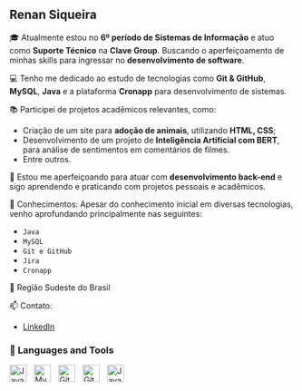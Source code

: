 ## Renan Siqueira

🎓 Atualmente estou no **6º período de Sistemas de Informação** e atuo como **Suporte Técnico** na **Clave Group**. Buscando o aperfeiçoamento de minhas skills para ingressar no **desenvolvimento de software**.

💻 Tenho me dedicado ao estudo de tecnologias como **Git & GitHub**, **MySQL**, **Java** e a plataforma **Cronapp** para desenvolvimento de sistemas.

📚 Participei de projetos acadêmicos relevantes, como:
- Criação de um site para **adoção de animais**, utilizando **HTML, CSS**;
- Desenvolvimento de um projeto de **Inteligência Artificial com BERT**, para análise de sentimentos em comentários de filmes.
- Entre outros.

🚀 Estou me aperfeiçoando para atuar com **desenvolvimento back-end** e sigo aprendendo e praticando com projetos pessoais e acadêmicos.

📌 Conhecimentos:
Apesar do conhecimento inicial em diversas tecnologias, venho aprofundando principalmente nas seguintes:
- `Java`
- `MySQL`
- `Git e GitHub`
- `Jira`
- `Cronapp`

📍 Região Sudeste do Brasil

📫 Contato:
- [LinkedIn](https://www.linkedin.com/in/renan-siqueira-dos-passos/)

### 🧰 Languages and Tools

<img align="left" alt="Java" width="30px" style="padding-right:10px;" src="https://cdn.jsdelivr.net/gh/devicons/devicon/icons/java/java-original.svg"/>
<img align="left" alt="MySQL" width="30px" style="padding-right:10px;" src="https://cdn.jsdelivr.net/gh/devicons/devicon/icons/mysql/mysql-original.svg"/>
<img align="left" alt="Git" width="30px" style="padding-right:10px;" src="https://cdn.jsdelivr.net/gh/devicons/devicon/icons/git/git-original.svg"/>
<img align="left" alt="GitHub" width="30px" style="padding-right:10px;" src="https://cdn.jsdelivr.net/gh/devicons/devicon/icons/github/github-original.svg"/>
<img align="left" alt="JavaScript" width="30px" style="padding-right:10px;" src="https://cdn.jsdelivr.net/gh/devicons/devicon@latest/icons/jira/jira-original-wordmark.svg" />
          

<br />
